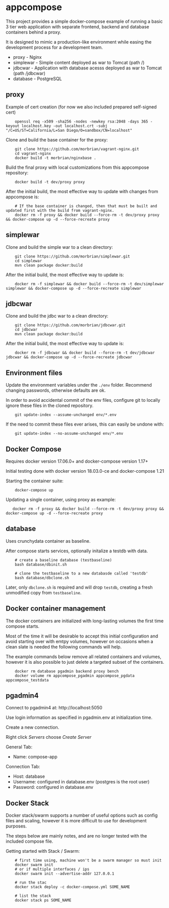 # appcompose

This project provides a simple docker-compose example of running a basic 3 tier web application 
with separate frontend, backend and database containers behind a proxy.

It is designed to mimic a production-like environment while easing the development process for a development team.

* proxy - Nginx
* simplewar - Simple content deployed as war to Tomcat (path /)
* jdbcwar - Application with database acesss  deployed as war to Tomcat (path /jdbcwar)
* database - PostgreSQL

## proxy

Example of cert creation (for now we also included prepared self-signed cert)

        openssl req -x509 -sha256 -nodes -newkey rsa:2048 -days 365 -keyout localhost.key -out localhost.crt -subj "/C=US/ST=California/L=San Diego/O=sandbox/CN=localhost"

Clone and build the base container for the proxy:

        git clone https://github.com/morbrian/vagrant-nginx.git 
        cd vagrant-nginx
        docker build -t morbrian/nginxbase .

Build the final proxy with local customizations from this appcompose repository:

        docker build -t dev/proxy proxy

After the initial build, the most effective way to update with changes from appcompose is:

        # If the base container is changed, then that must be built and updated first with the build from vagrant-nginx.
        docker rm -f proxy && docker build --force-rm -t dev/proxy proxy && docker-compose up -d --force-recreate proxy 


## simplewar

Clone and build the simple war to a clean directory:

        git clone https://github.com/morbrian/simplewar.git 
        cd simplewar
        mvn clean package docker:build

After the initial build, the most effective way to update is:

        docker rm -f simplewar && docker build --force-rm -t dev/simplewar simplewar && docker-compose up -d --force-recreate simplewar

        
## jdbcwar

Clone and build the jdbc war to a clean directory:

        git clone https://github.com/morbrian/jdbcwar.git 
        cd jdbcwar
        mvn clean package docker:build

After the initial build, the most effective way to update is:

        docker rm -f jdbcwar && docker build --force-rm -t dev/jdbcwar jdbcwar && docker-compose up -d --force-recreate jdbcwar

 
## Environment files

Update the environment variables under the `./env` folder. Recommend changing passwords, otherwise defaults are ok.

In order to avoid accidental commit of the env files, configure git to locally
ignore these files in the cloned repository.

        git update-index --assume-unchanged env/*.env
        
If the need to commit these files ever arises, this can easily be undone with:

        git update-index --no-assume-unchanged env/*.env


## Docker Compose 

Requires docker version 17.06.0+ and docker-compose version 1.17+

Initial testing done with docker version 18.03.0-ce and docker-compose 1.21

Starting the container suite:

        docker-compose up
       
Updating a single container, using proxy as example:

       docker rm -f proxy && docker build --force-rm -t dev/proxy proxy && docker-compose up -d --force-recreate proxy


## database

Uses crunchydata container as baseline.

After compose starts services, optionally initalize a testdb with data.

        # create a baseline database (testbaseline)
        bash database/dbinit.sh
  
        # clone the testbaseline to a new databasde called 'testdb'
        bash database/dbclone.sh

Later, only `dbclone.sh` is required and will drop `testdb`, creating a fresh unmodified copy from `testbaseline`.



## Docker container management

The docker containers are initialized with long-lasting volumes the first time compose starts.

Most of the time it will be desirable to accept this initial configuration and avoid 
starting over with emtpy volumes, however on occasions when a clean slate is needed
the following commands will help.

The example commands below remove all related containers and volumes,
however it is also possible to just delete a targeted subset of the containers.

        docker rm database pgadmin backend proxy bench
        docker volume rm appcompose_pgadmin appcompose_pgdata appcompose_testdata
        
## pgadmin4

Connect to pgadmin4 at: http://localhost:5050        

Use login information as specified in pgadmin.env at initialization time.

Create a new connection.

Right click *Servers* choose *Create Server*

General Tab:

  * Name: compose-app

Connection Tab:

  * Host: database
  * Username: configured in database.env (postgres is the root user)
  * Password: configured in database.env 
  
## Docker Stack

Docker stack/swarm supports a number of useful options such as config files
and scaling, however it is more difficult to use for development purposes.

The steps below are mainly notes, and are no longer tested with the included compose file.

Getting started with Stack / Swarm:

        # first time using, machine won't be a swarm manager so must init
        docker swarm init
        # or if multiple interfaces / ips
        docker swarm init --advertise-addr 127.0.0.1
        
        # run the stac
        docker stack deploy -c docker-compose.yml SOME_NAME
        
        # list the stack
        docker stack ps SOME_NAME
